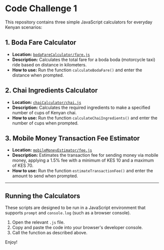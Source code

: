 # Code Challenge 1

This repository contains three simple JavaScript calculators for everyday Kenyan scenarios:

## 1. Boda Fare Calculator

- **Location:** [`bodaFareCalculator/fare.js`](bodaFareCalculator/fare.js)
- **Description:** Calculates the total fare for a boda boda (motorcycle taxi) ride based on distance in kilometers.
- **How to use:** Run the function `calculateBodaFare()` and enter the distance when prompted.

## 2. Chai Ingredients Calculator

- **Location:** [`chaiCalculator/chai.js`](chaiCalculator/chai.js)
- **Description:** Calculates the required ingredients to make a specified number of cups of Kenyan chai.
- **How to use:** Run the function `calculateChaiIngredients()` and enter the number of cups when prompted.

## 3. Mobile Money Transaction Fee Estimator

- **Location:** [`mobileMoneyEstimator/fee.js`](mobileMoneyEstimator/fee.js)
- **Description:** Estimates the transaction fee for sending money via mobile money, applying a 1.5% fee with a minimum of KES 10 and a maximum of KES 70.
- **How to use:** Run the function `estimateTransactionFee()` and enter the amount to send when prompted.

---

## Running the Calculators

These scripts are designed to be run in a JavaScript environment that supports `prompt` and `console.log` (such as a browser console).

1. Open the relevant `.js` file.
2. Copy and paste the code into your browser's developer console.
3. Call the function as described above.

Enjoy!